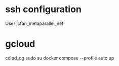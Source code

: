 # ssh configuration
User jcfan_metaparallel_net

# gcloud
cd sd_og
sudo su
docker compose --profile auto up

